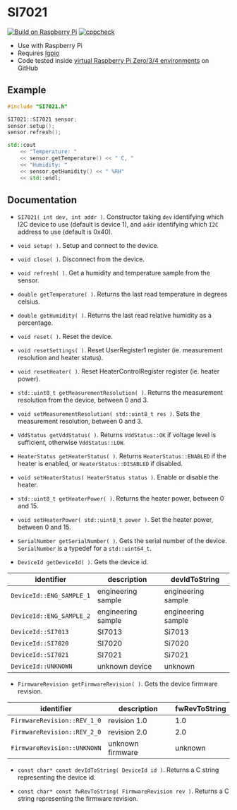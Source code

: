 # SI7021

[![Build on Raspberry Pi](https://github.com/endail/SI7021/actions/workflows/buildcheck.yml/badge.svg)](https://github.com/endail/SI7021/actions/workflows/buildcheck.yml) [![cppcheck](https://github.com/endail/SI7021/actions/workflows/cppcheck.yml/badge.svg)](https://github.com/endail/SI7021/actions/workflows/cppcheck.yml)

- Use with Raspberry Pi
- Requires [lgpio](http://abyz.me.uk/lg/index.html)
- Code tested inside [virtual Raspberry Pi Zero/3/4 environments](.github/workflows/buildcheck.yml) on GitHub

## Example

```cpp
#include "SI7021.h"

SI7021::SI7021 sensor;
sensor.setup();
sensor.refresh();

std::cout 
    << "Temperature: "
    << sensor.getTemperature() << " C, "
    << "Humidity: "
    << sensor.getHumidity() << " %RH"
    << std::endl;
```

## Documentation

- `SI7021( int dev, int addr )`. Constructor taking `dev` identifying which I2C device to use (default is device 1), and `addr` identifying which `I2C` address to use (default is 0x40).

- `void setup( )`. Setup and connect to the device.

- `void close( )`. Disconnect from the device.

- `void refresh( )`. Get a humidity and temperature sample from the sensor.

- `double getTemperature( )`. Returns the last read temperature in degrees celsius.

- `double getHumidity( )`. Returns the last read relative humidity as a percentage.

- `void reset( )`. Reset the device.

- `void resetSettings( )`. Reset UserRegister1 register (ie. measurement resolution and heater status).

- `void resetHeater( )`. Reset HeaterControlRegister register (ie. heater power).

- `std::uint8_t getMeasurementResolution( )`. Returns the measurement resolution from the device, between 0 and 3.

- `void setMeasurementResolution( std::uint8_t res )`. Sets the measurement resolution, between 0 and 3.

- `VddStatus getVddStatus( )`. Returns `VddStatus::OK` if voltage level is sufficient, otherwise `VddStatus::LOW`.

- `HeaterStatus getHeaterStatus( )`. Returns `HeaterStatus::ENABLED` if the heater is enabled, or `HeaterStatus::DISABLED` if disabled.

- `void setHeaterStatus( HeaterStatus status )`. Enable or disable the heater.

- `std::uint8_t getHeaterPower( )`.  Returns the heater power, between 0 and 15.

- `void setHeaterPower( std::uint8_t power )`. Set the heater power, between 0 and 15.

- `SerialNumber getSerialNumber( )`. Gets the serial number of the device. `SerialNumber` is a typedef for a `std::uint64_t`.

- `DeviceId getDeviceId( )`. Gets the device id.

| identifier               | description        | devIdToString      |
| ------------------------ | ------------------ | ------------------ |
| `DeviceId::ENG_SAMPLE_1` | engineering sample | engineering sample |
| `DeviceId::ENG_SAMPLE_2` | engineering sample | engineering sample |
| `DeviceId::SI7013`       | SI7013             | Si7013             |
| `DeviceId::SI7020`       | SI7020             | Si7020             |
| `DeviceId::SI7021`       | SI7021             | Si7021             |
| `DeviceId::UNKNOWN`      | unknown device     | unknown            |

- `FirmwareRevision getFirmwareRevision( )`. Gets the device firmware revision.

| identifier                  | description      | fwRevToString |
| --------------------------- | ---------------- | ------------- |
| `FirmwareRevision::REV_1_0` | revision 1.0     | 1.0           |
| `FirmwareRevision::REV_2_0` | revision 2.0     | 2.0           |
| `FirmwareRevision::UNKNOWN` | unknown firmware | unknown       |

- `const char* const devIdToString( DeviceId id )`. Returns a C string representing the device id.

- `const char* const fwRevToString( FirmwareRevision rev )`. Returns a C string representing the firmware revision.



